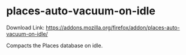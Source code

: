 # places-auto-vacuum-on-idle

Download Link: https://addons.mozilla.org/firefox/addon/places-auto-vacuum-on-idle/

Compacts the Places database on idle.
